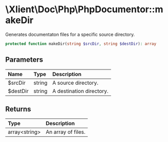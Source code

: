# \\Xlient\\Doc\\Php\\PhpDocumentor::makeDir

Generates documentaton files for a specific source directory.

```php
protected function makeDir(string $srcDir, string $destDir): array
```

## Parameters

| Name | Type | Description |
| :--- | :--- | :--- |
| $srcDir | string | A source directory. |
| $destDir | string | A destination directory. |

## Returns

| Type | Description |
| :--- | :--- |
| array\<string\> | An array of files. |